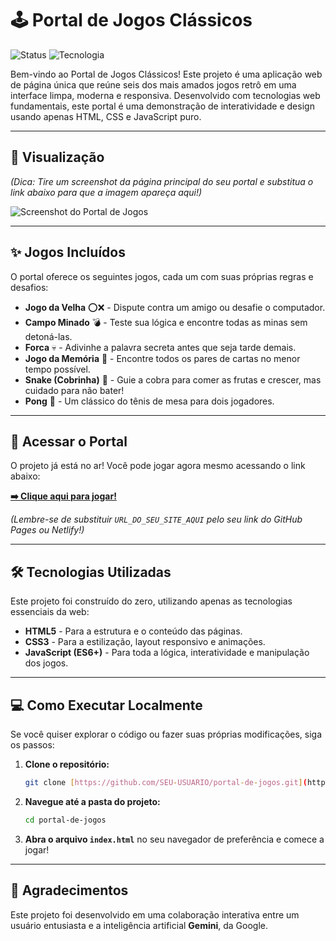 # 🕹️ Portal de Jogos Clássicos

![Status](https://img.shields.io/badge/status-concluído-brightgreen)
![Tecnologia](https://img.shields.io/badge/tecnologia-HTML%2FCSS%2FJS-blue)

Bem-vindo ao Portal de Jogos Clássicos! Este projeto é uma aplicação web de página única que reúne seis dos mais amados jogos retrô em uma interface limpa, moderna e responsiva. Desenvolvido com tecnologias web fundamentais, este portal é uma demonstração de interatividade e design usando apenas HTML, CSS e JavaScript puro.

---

## 📸 Visualização

*(Dica: Tire um screenshot da página principal do seu portal e substitua o link abaixo para que a imagem apareça aqui!)*

![Screenshot do Portal de Jogos](https://i.imgur.com/L5E8C8N.png) 

---

## ✨ Jogos Incluídos

O portal oferece os seguintes jogos, cada um com suas próprias regras e desafios:

* **Jogo da Velha** ⭕❌ - Dispute contra um amigo ou desafie o computador.
* **Campo Minado** 💣 - Teste sua lógica e encontre todas as minas sem detoná-las.
* **Forca** 💀 - Adivinhe a palavra secreta antes que seja tarde demais.
* **Jogo da Memória** 🧠 - Encontre todos os pares de cartas no menor tempo possível.
* **Snake (Cobrinha)** 🐍 - Guie a cobra para comer as frutas e crescer, mas cuidado para não bater!
* **Pong** 🏓 - Um clássico do tênis de mesa para dois jogadores.

---

## 🚀 Acessar o Portal

O projeto já está no ar! Você pode jogar agora mesmo acessando o link abaixo:

**[➡️ Clique aqui para jogar!](URL_DO_SEU_SITE_AQUI)**

*(Lembre-se de substituir `URL_DO_SEU_SITE_AQUI` pelo seu link do GitHub Pages ou Netlify!)*

---

## 🛠️ Tecnologias Utilizadas

Este projeto foi construído do zero, utilizando apenas as tecnologias essenciais da web:

* **HTML5** - Para a estrutura e o conteúdo das páginas.
* **CSS3** - Para a estilização, layout responsivo e animações.
* **JavaScript (ES6+)** - Para toda a lógica, interatividade e manipulação dos jogos.

---

## 💻 Como Executar Localmente

Se você quiser explorar o código ou fazer suas próprias modificações, siga os passos:

1.  **Clone o repositório:**
    ```bash
    git clone [https://github.com/SEU-USUARIO/portal-de-jogos.git](https://github.com/SEU-USUARIO/portal-de-jogos.git)
    ```

2.  **Navegue até a pasta do projeto:**
    ```bash
    cd portal-de-jogos
    ```

3.  **Abra o arquivo `index.html`** no seu navegador de preferência e comece a jogar!

---

## 🤝 Agradecimentos

Este projeto foi desenvolvido em uma colaboração interativa entre um usuário entusiasta e a inteligência artificial **Gemini**, da Google.